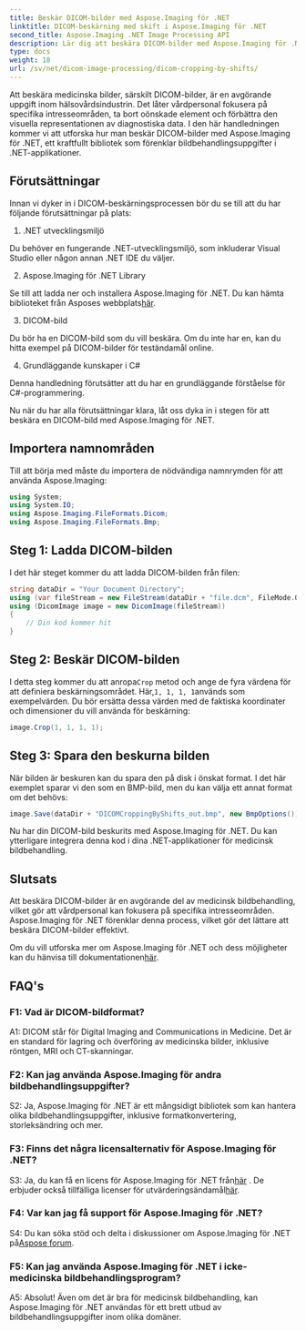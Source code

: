 ```yaml
---
title: Beskär DICOM-bilder med Aspose.Imaging för .NET
linktitle: DICOM-beskärning med skift i Aspose.Imaging för .NET
second_title: Aspose.Imaging .NET Image Processing API
description: Lär dig att beskära DICOM-bilder med Aspose.Imaging för .NET. Förbättra medicinsk bildbehandling med denna steg-för-steg-guide.
type: docs
weight: 18
url: /sv/net/dicom-image-processing/dicom-cropping-by-shifts/
---
```

Att beskära medicinska bilder, särskilt DICOM-bilder, är en avgörande uppgift inom hälsovårdsindustrin. Det låter vårdpersonal fokusera på specifika intresseområden, ta bort oönskade element och förbättra den visuella representationen av diagnostiska data. I den här handledningen kommer vi att utforska hur man beskär DICOM-bilder med Aspose.Imaging för .NET, ett kraftfullt bibliotek som förenklar bildbehandlingsuppgifter i .NET-applikationer.

## Förutsättningar

Innan vi dyker in i DICOM-beskärningsprocessen bör du se till att du har följande förutsättningar på plats:

1. .NET utvecklingsmiljö

Du behöver en fungerande .NET-utvecklingsmiljö, som inkluderar Visual Studio eller någon annan .NET IDE du väljer.

2. Aspose.Imaging för .NET Library

 Se till att ladda ner och installera Aspose.Imaging för .NET. Du kan hämta biblioteket från Asposes webbplats[här](https://releases.aspose.com/imaging/net/).

3. DICOM-bild

Du bör ha en DICOM-bild som du vill beskära. Om du inte har en, kan du hitta exempel på DICOM-bilder för teständamål online.

4. Grundläggande kunskaper i C#

Denna handledning förutsätter att du har en grundläggande förståelse för C#-programmering.

Nu när du har alla förutsättningar klara, låt oss dyka in i stegen för att beskära en DICOM-bild med Aspose.Imaging för .NET.

## Importera namnområden

Till att börja med måste du importera de nödvändiga namnrymden för att använda Aspose.Imaging:

```csharp
using System;
using System.IO;
using Aspose.Imaging.FileFormats.Dicom;
using Aspose.Imaging.FileFormats.Bmp;
```

## Steg 1: Ladda DICOM-bilden

I det här steget kommer du att ladda DICOM-bilden från filen:

```csharp
string dataDir = "Your Document Directory";
using (var fileStream = new FileStream(dataDir + "file.dcm", FileMode.Open, FileAccess.Read))
using (DicomImage image = new DicomImage(fileStream))
{
    // Din kod kommer hit
}
```

## Steg 2: Beskär DICOM-bilden

 I detta steg kommer du att anropa`Crop` metod och ange de fyra värdena för att definiera beskärningsområdet. Här,`1, 1, 1, 1`används som exempelvärden. Du bör ersätta dessa värden med de faktiska koordinater och dimensioner du vill använda för beskärning:

```csharp
image.Crop(1, 1, 1, 1);
```

## Steg 3: Spara den beskurna bilden

När bilden är beskuren kan du spara den på disk i önskat format. I det här exemplet sparar vi den som en BMP-bild, men du kan välja ett annat format om det behövs:

```csharp
image.Save(dataDir + "DICOMCroppingByShifts_out.bmp", new BmpOptions());
```

Nu har din DICOM-bild beskurits med Aspose.Imaging för .NET. Du kan ytterligare integrera denna kod i dina .NET-applikationer för medicinsk bildbehandling.

## Slutsats

Att beskära DICOM-bilder är en avgörande del av medicinsk bildbehandling, vilket gör att vårdpersonal kan fokusera på specifika intresseområden. Aspose.Imaging för .NET förenklar denna process, vilket gör det lättare att beskära DICOM-bilder effektivt.

 Om du vill utforska mer om Aspose.Imaging för .NET och dess möjligheter kan du hänvisa till dokumentationen[här](https://reference.aspose.com/imaging/net/). 

## FAQ's

### F1: Vad är DICOM-bildformat?

A1: DICOM står för Digital Imaging and Communications in Medicine. Det är en standard för lagring och överföring av medicinska bilder, inklusive röntgen, MRI och CT-skanningar.

### F2: Kan jag använda Aspose.Imaging för andra bildbehandlingsuppgifter?

S2: Ja, Aspose.Imaging för .NET är ett mångsidigt bibliotek som kan hantera olika bildbehandlingsuppgifter, inklusive formatkonvertering, storleksändring och mer.

### F3: Finns det några licensalternativ för Aspose.Imaging för .NET?

 S3: Ja, du kan få en licens för Aspose.Imaging för .NET från[här](https://purchase.aspose.com/buy) . De erbjuder också tillfälliga licenser för utvärderingsändamål[här](https://purchase.aspose.com/temporary-license/).

### F4: Var kan jag få support för Aspose.Imaging för .NET?

 S4: Du kan söka stöd och delta i diskussioner om Aspose.Imaging för .NET på[Aspose forum](https://forum.aspose.com/).

### F5: Kan jag använda Aspose.Imaging för .NET i icke-medicinska bildbehandlingsprogram?

A5: Absolut! Även om det är bra för medicinsk bildbehandling, kan Aspose.Imaging för .NET användas för ett brett utbud av bildbehandlingsuppgifter inom olika domäner.